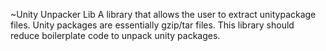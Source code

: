 ~Unity Unpacker Lib
A library that allows the user to extract unitypackage files. Unity packages are essentially gzip/tar files. This library should reduce boilerplate code to unpack unity packages.
